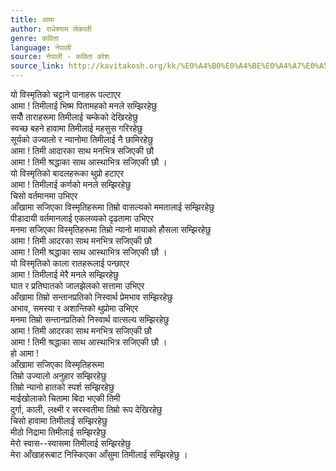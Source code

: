 ```yaml
---
title: आमा
author: राधेश्याम लेकाली
genre: कविता
language: नेपाली
source: नेपाली - कविता कोश
source_link: http://kavitakosh.org/kk/%E0%A4%B0%E0%A4%BE%E0%A4%A7%E0%A5%87%E0%A4%B6%E0%A5%8D%E0%A4%AF%E0%A4%BE%E0%A4%AE_%E0%A4%B2%E0%A5%87%E0%A4%95%E0%A4%BE%E0%A4%B2%E0%A5%80
---
```


यो विस्मृतिको चट्टाने पानाहरू पल्टाएर  
आमा ! तिमीलाई भिष्म पितामहको मनले सम्झिरहेछु  
सयौँ ताराहरूमा तिमीलाई चम्केको देखिरहेछु  
स्वच्छ बहने हावामा तिमीलाई महसुस गरिरहेछु  
सूर्यको उज्यालो र न्यानोमा तिमीलाई नै छामिरहेछु  
आमा ! तिमी आदारका साथ मनभित्र सजिएकी छौ  
आमा ! तिमी श्रद्धाका साथ आस्थाभित्र सजिएकी छौ ।  
यो विस्मृतिको बादलहरूका थुप्रो हटाएर  
आमा ! तिमीलाई कर्णको मनले सम्झिरहेछु  
चिसो वर्तमानमा उभिएर  
आँखामा सजिएका विस्मृतिहरूमा तिम्रो वासल्यको ममतालाई सम्झिरहेछु  
पीडादायी वर्तमानलाई एकलव्यको दृढतामा उभिएर  
मनमा सजिएका विस्मृतिहरूमा तिम्रो न्यानो मायाको हौसला सम्झिरहेछु  
आमा ! तिमी आदरका साथ मनभित्र सजिएकी छौ  
आमा ! तिमी श्रद्धाका साथ आस्थाभित्र सजिएकी छौ ।  
यो विस्मृतिको काला रातहरूलाई पन्छाएर  
आमा ! तिमीलाई मेरै मनले सम्झिरहेछु  
घात र प्रतिघातको जालझेलको सत्तामा उभिएर  
आँखामा तिम्रो सन्तानप्रतिको निस्वार्थ प्रेमभाव सम्झिरहेछु  
अभाव, समस्या र अशान्तिको थुप्रोमा उभिएर  
मनमा तिम्रो सन्तानप्रतिको निस्वार्थ वात्सल्य सम्झिरहेछु  
आमा ! तिमी आदरका साथ मनभित्र सजिएकी छौ  
आमा ! तिमी श्रद्धाका साथ आस्थाभित्र सजिएकी छौ ।  
हो आमा !  
आँखामा सजिएका विस्मृतिहरूमा  
तिम्रो उज्यालो अनुहार सम्झिरहेछु  
तिम्रो न्यानो हातको स्पर्श सम्झिरहेछु  
माईखोलाको चितामा बिदा भएकी तिमी  
दुर्गा, काली, लक्ष्मी र सरस्वतीमा तिम्रो रूप देखिरहेछु  
चिसो हावामा तिमीलाई सम्झिरहेछु  
मीठो निद्रामा तिमीलाई सम्झिरहेछु  
मेरो स्वास--स्वासमा तिमीलाई सम्झिरहेछु  
मेरा आँखाहरूबाट निस्किएका आँसुमा तिमीलाई सम्झिरहेछु ।

